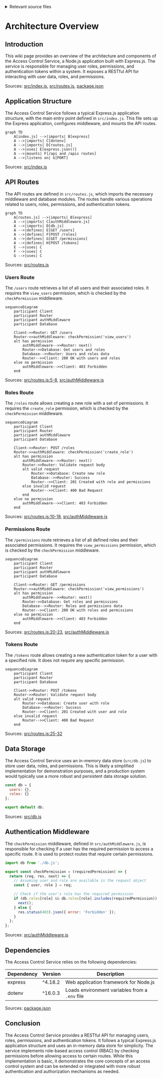 <details>
<summary>Relevant source files</summary>

The following files were used as context for generating this wiki page:

- [src/index.js](https://github.com/aanickode/access-control-service/blob/main/src/index.js)
- [src/routes.js](https://github.com/aanickode/access-control-service/blob/main/src/routes.js)
- [src/authMiddleware.js](https://github.com/aanickode/access-control-service/blob/main/src/authMiddleware.js)
- [src/db.js](https://github.com/aanickode/access-control-service/blob/main/src/db.js)
- [package.json](https://github.com/aanickode/access-control-service/blob/main/package.json)
</details>

# Architecture Overview

## Introduction

This wiki page provides an overview of the architecture and components of the Access Control Service, a Node.js application built with Express.js. The service is responsible for managing user roles, permissions, and authentication tokens within a system. It exposes a RESTful API for interacting with user data, roles, and permissions.

Sources: [src/index.js](), [src/routes.js](), [package.json]()

## Application Structure

The Access Control Service follows a typical Express.js application structure, with the main entry point defined in `src/index.js`. This file sets up the Express application, configures middleware, and mounts the API routes.

```mermaid
graph TD
    A[index.js] -->|imports| B[express]
    A -->|imports| C[dotenv]
    A -->|imports| D[routes.js]
    A -->|uses| E[express.json()]
    A -->|mounts| F[/api and /apis routes]
    A -->|listens on| G[PORT]
```

Sources: [src/index.js]()

## API Routes

The API routes are defined in `src/routes.js`, which imports the necessary middleware and database modules. The routes handle various operations related to users, roles, permissions, and authentication tokens.

```mermaid
graph TD
    A[routes.js] -->|imports| B[express]
    A -->|imports| C[authMiddleware.js]
    A -->|imports| D[db.js]
    A -->|defines| E[GET /users]
    A -->|defines| F[POST /roles]
    A -->|defines| G[GET /permissions]
    A -->|defines| H[POST /tokens]
    E -->|uses| C
    F -->|uses| C
    G -->|uses| C
```

Sources: [src/routes.js]()

### Users Route

The `/users` route retrieves a list of all users and their associated roles. It requires the `view_users` permission, which is checked by the `checkPermission` middleware.

```mermaid
sequenceDiagram
    participant Client
    participant Router
    participant authMiddleware
    participant Database

    Client->>Router: GET /users
    Router->>authMiddleware: checkPermission('view_users')
    alt has permission
        authMiddleware-->>Router: next()
        Router->>Database: Get users and roles
        Database-->>Router: Users and roles data
        Router-->>Client: 200 OK with users and roles
    else no permission
        authMiddleware-->>Client: 403 Forbidden
    end
```

Sources: [src/routes.js:5-8](), [src/authMiddleware.js]()

### Roles Route

The `/roles` route allows creating a new role with a set of permissions. It requires the `create_role` permission, which is checked by the `checkPermission` middleware.

```mermaid
sequenceDiagram
    participant Client
    participant Router
    participant authMiddleware
    participant Database

    Client->>Router: POST /roles
    Router->>authMiddleware: checkPermission('create_role')
    alt has permission
        authMiddleware-->>Router: next()
        Router->>Router: Validate request body
        alt valid request
            Router->>Database: Create new role
            Database-->>Router: Success
            Router-->>Client: 201 Created with role and permissions
        else invalid request
            Router-->>Client: 400 Bad Request
        end
    else no permission
        authMiddleware-->>Client: 403 Forbidden
    end
```

Sources: [src/routes.js:10-18](), [src/authMiddleware.js]()

### Permissions Route

The `/permissions` route retrieves a list of all defined roles and their associated permissions. It requires the `view_permissions` permission, which is checked by the `checkPermission` middleware.

```mermaid
sequenceDiagram
    participant Client
    participant Router
    participant authMiddleware
    participant Database

    Client->>Router: GET /permissions
    Router->>authMiddleware: checkPermission('view_permissions')
    alt has permission
        authMiddleware-->>Router: next()
        Router->>Database: Get roles and permissions
        Database-->>Router: Roles and permissions data
        Router-->>Client: 200 OK with roles and permissions
    else no permission
        authMiddleware-->>Client: 403 Forbidden
    end
```

Sources: [src/routes.js:20-23](), [src/authMiddleware.js]()

### Tokens Route

The `/tokens` route allows creating a new authentication token for a user with a specified role. It does not require any specific permission.

```mermaid
sequenceDiagram
    participant Client
    participant Router
    participant Database

    Client->>Router: POST /tokens
    Router->>Router: Validate request body
    alt valid request
        Router->>Database: Create user with role
        Database-->>Router: Success
        Router-->>Client: 201 Created with user and role
    else invalid request
        Router-->>Client: 400 Bad Request
    end
```

Sources: [src/routes.js:25-32]()

## Data Storage

The Access Control Service uses an in-memory data store (`src/db.js`) to store user data, roles, and permissions. This is likely a simplified implementation for demonstration purposes, and a production system would typically use a more robust and persistent data storage solution.

```javascript
const db = {
  users: {},
  roles: {}
};

export default db;
```

Sources: [src/db.js]()

## Authentication Middleware

The `checkPermission` middleware, defined in `src/authMiddleware.js`, is responsible for checking if a user has the required permission to access a specific route. It is used to protect routes that require certain permissions.

```javascript
import db from './db.js';

export const checkPermission = (requiredPermission) => {
  return (req, res, next) => {
    // Assuming user and role are available in the request object
    const { user, role } = req;

    // Check if the user's role has the required permission
    if (db.roles[role] && db.roles[role].includes(requiredPermission)) {
      next();
    } else {
      res.status(403).json({ error: 'Forbidden' });
    }
  };
};
```

Sources: [src/authMiddleware.js]()

## Dependencies

The Access Control Service relies on the following dependencies:

| Dependency | Version | Description |
| ---------- | ------- | ----------- |
| express    | ^4.18.2 | Web application framework for Node.js |
| dotenv     | ^16.0.3 | Loads environment variables from a `.env` file |

Sources: [package.json]()

## Conclusion

The Access Control Service provides a RESTful API for managing users, roles, permissions, and authentication tokens. It follows a typical Express.js application structure and uses an in-memory data store for simplicity. The service implements role-based access control (RBAC) by checking permissions before allowing access to certain routes. While this implementation is basic, it demonstrates the core concepts of an access control system and can be extended or integrated with more robust authentication and authorization mechanisms as needed.